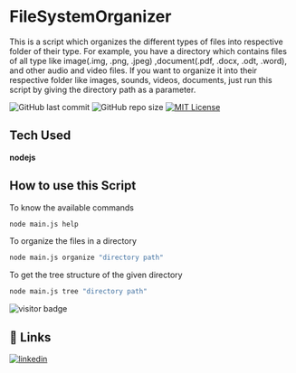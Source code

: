 # FileSystemOrganizer
This is a script which organizes the different types of files into respective folder of their type. For example, you have a directory which contains files of all type like image(.img, .png, .jpeg) ,document(.pdf, .docx, .odt, .word), and other audio and video files. If you want to organize it into their respective folder like images, sounds, videos, documents, just run this script by giving the directory path as a parameter.

![GitHub last commit](https://img.shields.io/github/last-commit/shravanjp/FileSystemOrganizer) ![GitHub repo size](https://img.shields.io/github/repo-size/shravanjp/FileSystemOrganizer) [![MIT License](https://img.shields.io/badge/License-MIT-green.svg)](https://choosealicense.com/licenses/mit/)

## Tech Used

**nodejs**

## How to use this Script

To know the available commands
```bash
node main.js help
```

To organize the files in a directory
```bash
node main.js organize "directory path"
```

To get the tree structure of the given directory
```bash
node main.js tree "directory path"
```


![visitor badge](https://visitor-badge.glitch.me/badge?page_id=FileSystemOrganizer.visitor-badge)


## 🔗 Links

[![linkedin](https://img.shields.io/badge/linkedin-0A66C2?style=for-the-badge&logo=linkedin&logoColor=white)](https://www.linkedin.com/in/shravan-j-poojary)
<!--- [![portfolio](https://img.shields.io/badge/my_portfolio-000?style=for-the-badge&logo=ko-fi&logoColor=white)](https://shravanjp.com/) --->
